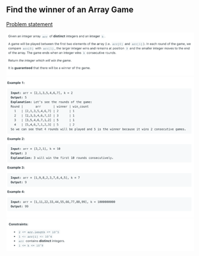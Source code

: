 ## Find the winner of an Array Game

[Problem statement](https://leetcode.com/problems/find-the-winner-of-an-array-game/)

<img src="1.png" width=800 />

<img src="2.png" width=800 />

<img src="3.png" width=800 />